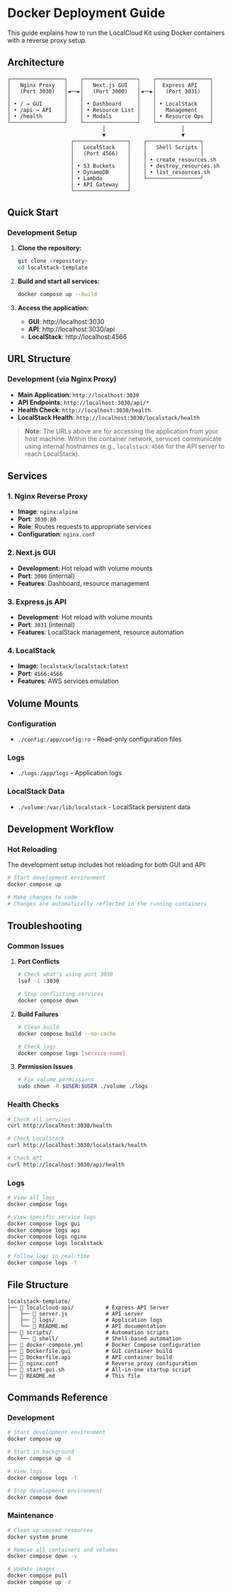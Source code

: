 # Docker Deployment Guide

This guide explains how to run the LocalCloud Kit using Docker containers with a reverse proxy setup.

## Architecture

```
┌─────────────────┐    ┌─────────────────┐    ┌─────────────────┐
│   Nginx Proxy   │    │   Next.js GUI   │    │  Express API    │
│   (Port 3030)   │◄──►│   (Port 3000)   │◄──►│   (Port 3031)   │
│                 │    │                 │    │                 │
│ • / → GUI       │    │ • Dashboard     │    │ • LocalStack    │
│ • /api → API    │    │ • Resource List │    │   Management    │
│ • /health       │    │ • Modals        │    │ • Resource Ops  │
└─────────────────┘    └─────────────────┘    └─────────────────┘
                              │                        │
                              ▼                        ▼
                    ┌─────────────────┐    ┌─────────────────┐
                    │   LocalStack    │    │   Shell Scripts │
                    │   (Port 4566)   │    │                 │
                    │                 │    │ • create_resources.sh
                    │ • S3 Buckets    │    │ • destroy_resources.sh
                    │ • DynamoDB      │    │ • list_resources.sh
                    │ • Lambda        │    └─────────────────┘
                    │ • API Gateway   │
                    └─────────────────┘
```

## Quick Start

### Development Setup

1. **Clone the repository:**

   ```bash
   git clone <repository>
   cd localstack-template
   ```

2. **Build and start all services:**

   ```bash
   docker compose up --build
   ```

3. **Access the application:**
   - **GUI**: http://localhost:3030
   - **API**: http://localhost:3030/api
   - **LocalStack**: http://localhost:4566

## URL Structure

### Development (via Nginx Proxy)

- **Main Application**: `http://localhost:3030`
- **API Endpoints**: `http://localhost:3030/api/*`
- **Health Check**: `http://localhost:3030/health`
- **LocalStack Health**: `http://localhost:3030/localstack/health`

> **Note**: The URLs above are for accessing the application from your host machine. Within the container network, services communicate using internal hostnames (e.g., `localstack:4566` for the API server to reach LocalStack).

## Services

### 1. Nginx Reverse Proxy

- **Image**: `nginx:alpine`
- **Port**: `3030:80`
- **Role**: Routes requests to appropriate services
- **Configuration**: `nginx.conf`

### 2. Next.js GUI

- **Development**: Hot reload with volume mounts
- **Port**: `3000` (internal)
- **Features**: Dashboard, resource management

### 3. Express.js API

- **Development**: Hot reload with volume mounts
- **Port**: `3031` (internal)
- **Features**: LocalStack management, resource automation

### 4. LocalStack

- **Image**: `localstack/localstack:latest`
- **Port**: `4566:4566`
- **Features**: AWS services emulation

## Volume Mounts

### Configuration

- `./config:/app/config:ro` - Read-only configuration files

### Logs

- `./logs:/app/logs` - Application logs

### LocalStack Data

- `./volume:/var/lib/localstack` - LocalStack persistent data

## Development Workflow

### Hot Reloading

The development setup includes hot reloading for both GUI and API:

```bash
# Start development environment
docker compose up

# Make changes to code
# Changes are automatically reflected in the running containers
```

## Troubleshooting

### Common Issues

1. **Port Conflicts**

   ```bash
   # Check what's using port 3030
   lsof -i :3030

   # Stop conflicting services
   docker compose down
   ```

2. **Build Failures**

   ```bash
   # Clean build
   docker compose build --no-cache

   # Check logs
   docker compose logs [service-name]
   ```

3. **Permission Issues**
   ```bash
   # Fix volume permissions
   sudo chown -R $USER:$USER ./volume ./logs
   ```

### Health Checks

```bash
# Check all services
curl http://localhost:3030/health

# Check LocalStack
curl http://localhost:3030/localstack/health

# Check API
curl http://localhost:3030/api/health
```

### Logs

```bash
# View all logs
docker compose logs

# View specific service logs
docker compose logs gui
docker compose logs api
docker compose logs nginx
docker compose logs localstack

# Follow logs in real-time
docker compose logs -f
```

## File Structure

```
localstack-template/
├── 📁 localcloud-api/          # Express API Server
│   ├── 📄 server.js            # API server
│   ├── 📁 logs/                # Application logs
│   └── 📄 README.md            # API documentation
├── 📁 scripts/                 # Automation scripts
│   └── 📁 shell/               # Shell-based automation
├── 📄 docker-compose.yml       # Docker Compose configuration
├── 📄 Dockerfile.gui           # GUI container build
├── 📄 Dockerfile.api           # API container build
├── 📄 nginx.conf               # Reverse proxy configuration
├── 📄 start-gui.sh             # All-in-one startup script
└── 📄 README.md                # This file
```

## Commands Reference

### Development

```bash
# Start development environment
docker compose up

# Start in background
docker compose up -d

# View logs
docker compose logs -f

# Stop development environment
docker compose down
```

### Maintenance

```bash
# Clean up unused resources
docker system prune

# Remove all containers and volumes
docker compose down -v

# Update images
docker compose pull
docker compose up -d
```

